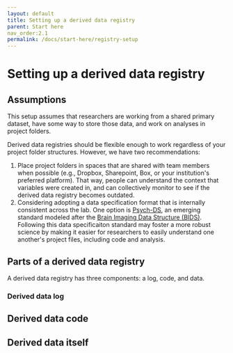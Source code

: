 ```yaml
---
layout: default
title: Setting up a derived data registry
parent: Start here 
nav_order:2.1
permalink: /docs/start-here/registry-setup
---
```


# Setting up a derived data registry

## Assumptions
This setup assumes that researchers are working from a shared primary dataset, have some way to store those data, and work on analyses in project folders. 

Derived data registries should be flexible enough to work regardless of your project folder structures. However, we have two recommendations: 
1. Place project folders in spaces that are shared with team members when possible (e.g., Dropbox, Sharepoint, Box, or your institution's preferred platform). That way, people can understand the context that variables were created in, and can collectively monitor to see if the derived data registry becomes outdated.  
2. Considering adopting a data specification format that is internally consistent across the lab. One option is [Psych-DS](https://docs.google.com/document/d/1u8o5jnWk0Iqp_J06PTu5NjBfVsdoPbBhstht6W0fFp0/edit), an emerging standard modeled after the [Brain Imaging Data Structure (BIDS)](bids.neuroimaging.io/). Following this data specificaiton standard may foster a more robust science by making it easier for researchers to easily understand one another's project files, including code and analysis.  

## Parts of a derived data registry 
A derived data registry has three components: a log, code, and data.

### Derived data log


## Derived data code


## Derived data itself